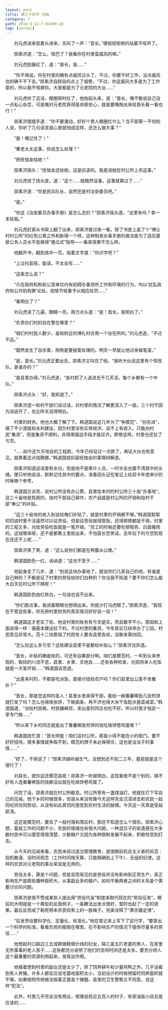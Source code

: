 ```yaml
---
layout: post
title: 第三十四节 归纳
category: 7
path: 2014-9-12-7-03400.md
tag: [normal]
---
```


　　刘元虎进来低着头进来，先叫了一声：“首长。”便规规矩矩的站着不吱声了。

　　郧素济道：“怎么，哑巴了？我看你在村里蛮威风的嘛。”

　　刘元虎脸臊红了，道：“首长，我……”

　　“你不用说。你在村里的确有点威风过头了。不过，你要干好工作，没点威风也的确干不下去。”郧素济自顾自的点上了烟卷，“不过，你这威风大多是为了工作耍的，所以我不怪罪你。大家都是为了元老院的大业……”

　　刘元虎听了这话，眼圈顿时红了，他抬起头来，道：“首长，俺不敢说自己没一点私心杂念，可是俺对元老院真得是赤胆忠心，就是要俺掏出来给首长看一看也行！”

　　郧素济摆摆手道：“你不要激动。好好个男人眼圈红什么？当干部第一不怕别人说，你听了几句谣言就心里就怕成这样，还怎么做大事？”

　　“是！俺记住了！”

　　“曹老太太这事，你说怎么处理？”

　　“把抚恤金给她！”

　　郧素济摇头：“抚恤金还给她，这是应该的。我是说她在村公所上吊这事。”

　　刘元虎挠了挠头皮，道：“这个……她既然没事，这事就算过了……”

　　郧素济道：“你是民兵队长，自然还是村治安委员吧。”

　　“是。”

　　“你这《治安委员办事手册》是怎么念的？”郧素济摇头道，“这里有吗？拿一本给我。”

　　刘元虎赶紧从书架上翻了出来，郧素济接过来一看，除了书皮上盖了个“博让村村公所”的红色公章之外和新得一个样。这种制发办事手册的做法是为了适应基层公务人员水平低做得“傻瓜式”指导――看来效果不怎么样。

　　他翻开书，翻到其中一页。指着文字道：“你识字吧？”

　　“上过扫盲班，能读。不太会写……”

　　“这条怎么说？”

　　“凡在政府机构和公营单位内有妨碍办事场所工作和环境的行为，均以‘扰乱政府和公共机构罪’论处，视情节轻重予以相应处罚……”

　　“看明白了？”

　　刘元虎读了几遍，眼睛一亮，用力点头道：“是！首长。我明白了。”

　　“负责你们村的驻在警在哪里？”

　　“咱们村村民人数少，是和附近的博礼村合用一个驻在所的。”刘元虎道，“不过不远。”

　　“既然发生了自杀案，照例是要报案处理的。明天一早就让他过来做笔录。”

　　“是，首长。”刘元虎正要出去，郧素济又叫住了他。“我听大伙说这里有个劳改队，是谁办的？”

　　“是县里办得。”刘元虎道，“各村抓了人送进去干几天活，每个乡都有一个中队。”

　　郧素济点头：“好，我知道了。”

　　郧素济逐一和村干部们谈过话，对村里的情况了解更深入了一层。三个村干因为话说开了，也比昨天说得明白。

　　村里的财务。他也大概了解了下。韩道国说这几年为了“争模范”、“创先进”，搞了不少道路和水利建设，因为村里没有实体经济，谈不上有收入，只能向村民“集资”，但是集资不顺利，非得用强迫手段才能征齐。即使这样。村里也还拉了亏空。

　　“……如今还欠天地会的工程款。今年已经征过一次款了，再征大伙也有意见。就靠着这点钱腾挪。”韩道国就扣留抚恤金的事情辩解道。

　　郧素济知道这话里有水分。但是他不是审计人员，一时半会也厘不清其中的头绪。便只听他说话，默默记住其中的要点，准备回头记在笔记上给契卡年度审计的时候做个参考。

　　韩道国又诉苦，说村公所没有办公费，县里给本村的村公所三十亩“办事地”。这三十亩地是免税的，由村干部自己耕作，农产品就是村公所的开销和给村干部“奉公”的补贴。

　　“这三十亩地的收入别说给俺们补贴了，就是村里的开销都不够。”韩道国絮絮叨叨说村里干活虽然可以征劳役，但是征劳役就得管饭，还得顿顿都是干得。村里的工程又多，光给劳役吃饭就是一笔开销，“完工的时候还要吃顿犒劳，白面猪肉的，这钱哪来呀，还不是都靠土里抠出来，不怕首长您笑话，去年拉下的亏空到现在还还不上呢……”

　　郧素济笑了笑，道：“这么说你们都是在枵腹从公喽。”

　　韩道国脸色一红，讷讷道：“这也不至于……”

　　他起身走了几步，道：“别说这块办事地了，就说你们几家自己的地，有谁是自己种的？不都是征了村里的劳役给你们白种的？你当我不知道？要不你们怎么能大白天在村公所下棋呢！”

　　韩道国脸色由红转白，一句话也说不出来。

　　“你们那点事，我闭着眼睛也想得出来。你就少打马虎眼了。”郧素济道，“我现在不管这些事，你先把村里财务的真实情况好好说一说！”

　　韩道国这才老实了些，他说村里的账务有亏空是实，而且数字不小。原因和上面说得一样：搞基本建设拉下的。不过村里的集资，今年其实已经举办了三回，村民意见非常大。范十二怕惹恼了村民有人要去县里告状，没敢来第四回。

　　“怎么拉这么多亏空？这些建设县里不是都给补贴么？”郧素济诧异道。

　　“首长，补贴的确是给的，可还有自筹部分啊。咱们是模范村，一年到头来参观的、取经的川流不息，县里、乡里、天地会……还有各种检查，光招待来人吃饭就是一大笔开销……”韩道国诉苦道。

　　“出差来村的，不都是吃派饭，直接付钱给农户吗？你们县里出公差不发餐补？”

　　“首长，那是您这样的圣人！县里乡里来得干部，能给一碗番薯稀饭几张煎饼就打发了吗？怎么也得烙张饼，下碗面条，再不济也得大米干饭配点酱菜咸菜。”韩道国道，“派给村民做，村民嫌麻烦，来出差的同志也吃不好。所以村里才指定一家专门做……”

　　“所以来下乡的同志就是出了番薯稀饭煎饼的钱吃烙饼卷鸡蛋喽？”

　　韩道国连忙道：“首长明鉴！咱们这村公所，那是小得不能在小的衙门。要不好好招待，很多事情就争取不到，模范的牌子未必保得住，这也是没法子的事情……”

　　“好了，不用说了！”郧素济越听越生气，没想到还不到二三年，基层就是这个德行了！

　　刘县长，就你这还模范县呢！郧素济一听就明白，这现象绝不是个别的，搞不好有人连番薯稀饭的钱都没出就在吃烙饼卷鸡蛋了。

　　问完了话，郧素济就在村公所歇息。村公所里有一盏煤油灯，他就在灯下写自己的见闻。他下乡的时候很多，但是从来没有像今天这样完全沉浸进去和农民一起同吃同住同劳动，从没有如此真切的感受到农村生活的脉搏。今天这一天真是受益匪浅。

　　这还是模范村，要去了一般村落和落后村，那还不知道怎么个情形。郧素济心想，基层工作的问题不少，农民的情绪也有很大问题。一种混日子的安逸感在大多数村民中可以感受得很清楚，少数粮户又因为各种限制发展不起来，积极性受到打击。

　　从今天的见闻来看，农民未经过适当管理教育，是很眼前机会主义者的风范：投机散漫、没时间观念（工作时间按天算，只能精确到上下午）、无组织纪律。这样的农民对元老院的事业来说是无用的。

　　劳役太多，算是个问题，但是显而易见的是劳役并没有影响到正常生产，真正影响生产是那些播种面积大，从事副业多的粮户。如何平衡两者之间的关系是个需要讨论的问题。

　　郧素济是很不赞成某些人提出用“劳役代金”制度来取代现在的“劳役征发”。眼前的大明就是一个典型的反面例子，一条鞭法出发点很好，暂时也起了一定的效果。最后反而成了勒死明末农民绞索上的一股绳子。完美诠释了“黄宗羲定律”。

　　“征发劳役要科学化、定量化、标准化。”他在笔记本上写下了这行字，“要拿出一个科学的标准，看看负担的极限在哪里。在不影响生产的情况下提供尽量多的劳役……”

　　他想起村口路边三五成群做鞋做针线的妇女，隔三差五打老婆的男人，在家里无所事事的老人孩子……这些都充分说明了他们的空闲时间还是太多。要充分把人这个最重要的资源利用起来，发挥出作用。

　　他接着想到村里的副业还是太少了，除了饲养耕牛和少量鸡鸭之外，几乎没看到有人养猪，许多人都反应说宅基地面积太小，当初设计的时候预留的饲养面积就不够。如果按照传统做法挨着正屋盖个猪圈，县里的卫生警察又不同意，说这样“犯法”。

　　此外，村里几乎完全没有商业，按理说将近五百人的村子，有家油盐小店总是应该的……
